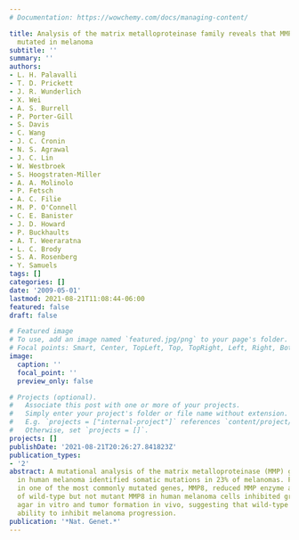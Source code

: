 ```yaml
---
# Documentation: https://wowchemy.com/docs/managing-content/

title: Analysis of the matrix metalloproteinase family reveals that MMP8 is often
  mutated in melanoma
subtitle: ''
summary: ''
authors:
- L. H. Palavalli
- T. D. Prickett
- J. R. Wunderlich
- X. Wei
- A. S. Burrell
- P. Porter-Gill
- S. Davis
- C. Wang
- J. C. Cronin
- N. S. Agrawal
- J. C. Lin
- W. Westbroek
- S. Hoogstraten-Miller
- A. A. Molinolo
- P. Fetsch
- A. C. Filie
- M. P. O'Connell
- C. E. Banister
- J. D. Howard
- P. Buckhaults
- A. T. Weeraratna
- L. C. Brody
- S. A. Rosenberg
- Y. Samuels
tags: []
categories: []
date: '2009-05-01'
lastmod: 2021-08-21T11:08:44-06:00
featured: false
draft: false

# Featured image
# To use, add an image named `featured.jpg/png` to your page's folder.
# Focal points: Smart, Center, TopLeft, Top, TopRight, Left, Right, BottomLeft, Bottom, BottomRight.
image:
  caption: ''
  focal_point: ''
  preview_only: false

# Projects (optional).
#   Associate this post with one or more of your projects.
#   Simply enter your project's folder or file name without extension.
#   E.g. `projects = ["internal-project"]` references `content/project/deep-learning/index.md`.
#   Otherwise, set `projects = []`.
projects: []
publishDate: '2021-08-21T20:26:27.841823Z'
publication_types:
- '2'
abstract: A mutational analysis of the matrix metalloproteinase (MMP) gene family
  in human melanoma identified somatic mutations in 23% of melanomas. Five mutations
  in one of the most commonly mutated genes, MMP8, reduced MMP enzyme activity. Expression
  of wild-type but not mutant MMP8 in human melanoma cells inhibited growth on soft
  agar in vitro and tumor formation in vivo, suggesting that wild-type MMP-8 has the
  ability to inhibit melanoma progression.
publication: '*Nat. Genet.*'
---
```

